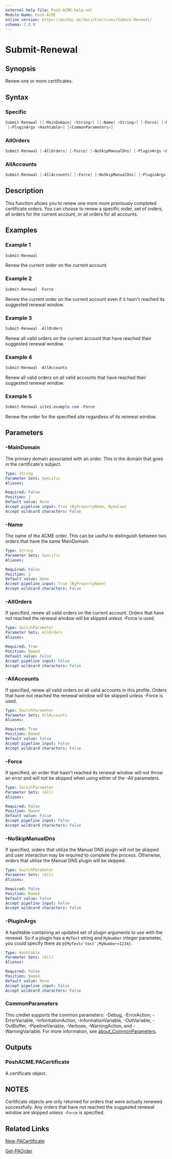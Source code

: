 ```yaml
---
external help file: Posh-ACME-help.xml
Module Name: Posh-ACME
online version: https://poshac.me/docs/Functions/Submit-Renewal/
schema: 2.0.0
---
```


# Submit-Renewal

## Synopsis

Renew one or more certificates.

## Syntax

### Specific

```powershell
Submit-Renewal [[-MainDomain] <String>] [[-Name] <String>] [-Force] [-NoSkipManualDns]
 [-PluginArgs <Hashtable>] [<CommonParameters>]
```

### AllOrders

```powershell
Submit-Renewal [-AllOrders] [-Force] [-NoSkipManualDns] [-PluginArgs <Hashtable>] [<CommonParameters>]
```

### AllAccounts

```powershell
Submit-Renewal [-AllAccounts] [-Force] [-NoSkipManualDns] [-PluginArgs <Hashtable>] [<CommonParameters>]
```

## Description

This function allows you to renew one more more previously completed certificate orders.
You can choose to renew a specific order, set of orders, all orders for the current account, or all orders for all accounts.

## Examples

### Example 1

```powershell
Submit-Renewal
```

Renew the current order on the current account.

### Example 2

```powershell
Submit-Renewal -Force
```

Renew the current order on the current account even if it hasn't reached its suggested renewal window.

### Example 3

```powershell
Submit-Renewal -AllOrders
```

Renew all valid orders on the current account that have reached their suggested renewal window.

### Example 4

```powershell
Submit-Renewal -AllAccounts
```

Renew all valid orders on all valid accounts that have reached their suggested renewal window.

### Example 5

```powershell
Submit-Renewal site1.example.com -Force
```

Renew the order for the specified site regardless of its renewal window.

## Parameters

### -MainDomain
The primary domain associated with an order.
This is the domain that goes in the certificate's subject.

```yaml
Type: String
Parameter Sets: Specific
Aliases:

Required: False
Position: 1
Default value: None
Accept pipeline input: True (ByPropertyName, ByValue)
Accept wildcard characters: False
```

### -Name
The name of the ACME order.
This can be useful to distinguish between two orders that have the same MainDomain.

```yaml
Type: String
Parameter Sets: Specific
Aliases:

Required: False
Position: 2
Default value: None
Accept pipeline input: True (ByPropertyName)
Accept wildcard characters: False
```

### -AllOrders
If specified, renew all valid orders on the current account.
Orders that have not reached the renewal window will be skipped unless -Force is used.

```yaml
Type: SwitchParameter
Parameter Sets: AllOrders
Aliases:

Required: True
Position: Named
Default value: False
Accept pipeline input: False
Accept wildcard characters: False
```

### -AllAccounts
If specified, renew all valid orders on all valid accounts in this profile.
Orders that have not reached the renewal window will be skipped unless -Force is used.

```yaml
Type: SwitchParameter
Parameter Sets: AllAccounts
Aliases:

Required: True
Position: Named
Default value: False
Accept pipeline input: False
Accept wildcard characters: False
```

### -Force
If specified, an order that hasn't reached its renewal window will not throw an error and will not be skipped when using either of the -All parameters.

```yaml
Type: SwitchParameter
Parameter Sets: (All)
Aliases:

Required: False
Position: Named
Default value: False
Accept pipeline input: False
Accept wildcard characters: False
```

### -NoSkipManualDns
If specified, orders that utilize the Manual DNS plugin will not be skipped and user interaction may be required to complete the process.
Otherwise, orders that utilize the Manual DNS plugin will be skipped.

```yaml
Type: SwitchParameter
Parameter Sets: (All)
Aliases:

Required: False
Position: Named
Default value: False
Accept pipeline input: False
Accept wildcard characters: False
```

### -PluginArgs
A hashtable containing an updated set of plugin arguments to use with the renewal.
So if a plugin has a `MyText` string and `MyNumber` integer parameter, you could specify them as `@{MyText='text';MyNumber=1234}`.

```yaml
Type: Hashtable
Parameter Sets: (All)
Aliases:

Required: False
Position: Named
Default value: None
Accept pipeline input: False
Accept wildcard characters: False
```

### CommonParameters

This cmdlet supports the common parameters: -Debug, -ErrorAction, -ErrorVariable, -InformationAction, -InformationVariable, -OutVariable, -OutBuffer, -PipelineVariable, -Verbose, -WarningAction, and -WarningVariable. For more information, see [about_CommonParameters](http://go.microsoft.com/fwlink/?LinkID=113216).

## Outputs

### PoshACME.PACertificate
A certificate object.

## NOTES

Certificate objects are only returned for orders that were actually renewed successfully. Any orders that have not reached the suggested renewal window are skipped unless `-Force` is specified.

## Related Links

[New-PACertificate](New-PACertificate.md)

[Get-PAOrder](Get-PAOrder.md)
